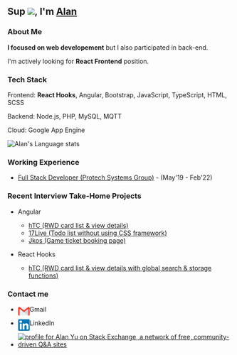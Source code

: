 ## Sup <img src="https://github.com/TheDudeThatCode/TheDudeThatCode/blob/master/Assets/Hi.gif" width="29px">, I'm [Alan](https://www.linkedin.com/in/alan-yu-4218b9b4/) 

### About Me

**I focused on web developement** but I also participated in back-end.

I'm actively looking for **React Frontend** position.

### Tech Stack

Frontend: **React Hooks**, Angular, Bootstrap, JavaScript, TypeScript, HTML, SCSS

Backend: Node.js, PHP, MySQL, MQTT

Cloud: Google App Engine

![Alan's Language stats](https://github-readme-stats.vercel.app/api/top-langs/?username=imgonewild&langs_count=4)

### Working Experience
- [Full Stack Developer (Protech Systems Group)](https://www.protech.com.tw/Home/home_us.asp) - (May'19 - Feb'22)

### Recent Interview Take-Home Projects
* Angular
  - [hTC (RWD card list & view details)](https://github.com/imgonewild/htc)
  - [17Live (Todo list without using CSS framework)](https://github.com/imgonewild/17live)
  - [Jkos (Game ticket booking page)](https://github.com/imgonewild/jkos)

* React Hooks
  - [hTC (RWD card list & view details with global search & storage functions)](https://github.com/imgonewild/htc-react-hooks)

### Contact me

* Gmail <a href="mailto:kaisite2004@gmail.com">
  <img align="left" width="26px" height="26px" src="https://github.com/imgonewild/imgonewild/blob/main/assets/Gmail.svg" />  
</a>

* LinkedIn <a href="https://www.linkedin.com/in/alan-yu-4218b9b4/">
  <img align="left" width="26px" height="26px" src="https://github.com/imgonewild/imgonewild/blob/main/assets/Linkedin.svg"  />
</a>

* <a href="https://stackoverflow.com/users/3077712/alan-yu"><img src="https://stackexchange.com/users/flair/3696510.png" width="210" height="60" alt="profile for Alan Yu on Stack Exchange, a network of free, community-driven Q&amp;A sites" title="profile for Alan Yu on Stack Exchange, a network of free, community-driven Q&amp;A sites"></a>

